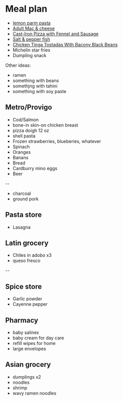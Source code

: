 # Meal plan

- [lemon parm pasta](https://www.bonappetit.com/recipe/pasta-with-brown-butter-whole-lemon-and-parmesan)
- [Adult Mac & cheese](https://www.bonappetit.com/recipe/adult-mac-and-cheese)
- [Cast-Iron Pizza with Fennel and Sausage](https://www.bonappetit.com/recipe/cast-iron-pizza-with-fennel-and-sausage)
- [Salt & pepper fish](https://www.bonappetit.com/recipe/salt-and-pepper-fish)
- [Chicken Tinga Tostadas With Bacony Black Beans](https://www.bonappetit.com/recipe/chicken-tinga-tostadas)
- Michelin star fries
- Dumpling snack

Other ideas:

- ramen
- something with beans
- somethjng with tahini
- something with soy paste

## Metro/Provigo

- Cod/Salmon
- bone-in skin-on chicken breast
- pizza doigh 12 oz
- shell pasta
- Frozen strawberries, blueberies, whatever
- Spinach
- Oranges
- Banans
- Bread
- Cardburry mino eggs
- Beer

--

- charcoal
- ground pork

## Pasta store

- Lasagna

## Latin grocery

- Chiles in adobo x3
- queso fresco

--

## Spice store

- Garlic powder
- Cayenne pepper

## Pharmacy

- baby salinex
- baby cream for day care
- refill wipes for home
- large envelopes

## Asian grocery

- dumplings x2
- noodles
- shrimp
- wavy ramen noodles
